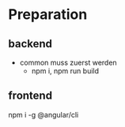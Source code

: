 # Preparation

## backend

- common muss zuerst werden
  - npm i, npm run build

## frontend

npm i -g @angular/cli

